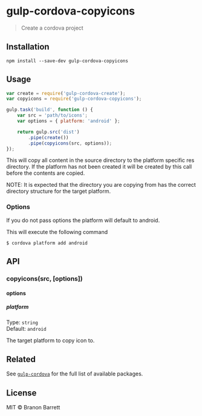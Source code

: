 # gulp-cordova-copyicons

> Create a cordova project

## Installation

```
npm install --save-dev gulp-cordova-copyicons
```

## Usage

```js
var create = require('gulp-cordova-create');
var copyicons = require('gulp-cordova-copyicons');

gulp.task('build', function () {
    var src = 'path/to/icons';
    var options = { platform: 'android' };

    return gulp.src('dist')
        .pipe(create())
        .pipe(copyicons(src, options));
});
```

This will copy all content in the source directory to the platform specific
res directory. If the platform has not been created it will be created by this call before the contents are copied.

NOTE: It is expected that the directory you are copying from has the correct directory structure for the target platform.

### Options

If you do not pass options the platform will default to android.

This will execute the following command

```
$ cordova platform add android
```

## API

### copyicons(src, [options])

#### options

##### platform

Type: `string`  
Default: `android`

The target platform to copy icon to.

## Related

See [`gulp-cordova`](https://github.com/SamVerschueren/gulp-cordova) for the full list of available packages.

## License

MIT © Branon Barrett
